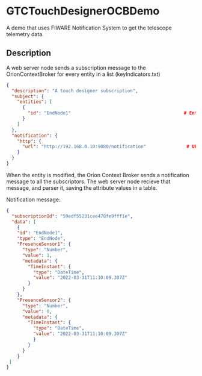 # GTCTouchDesignerOCBDemo
A demo that uses FIWARE Notification System to get the telescope telemetry data. 

## Description
A web server node sends a subscription message to the OrionContextBroker for every entity in a list (keyIndicators.txt)

```json
{
  "description": "A touch designer subscription",
  "subject": {
    "entities": [
      {
        "id": "EndNode1"                                          # EntityID
      }
    ]
  },
  "notification": {
    "http": {
      "url": "http://192.168.0.10:9080/notification"               # URL to the Web Server node
    }
  }
}
```
When the entity is modified, the Orion Context Broker sends a notification message to all the subscriptors.
The web server node recieve that message, and parser it, saving the attribute values in a table.

Notification message:

```json
{
  "subscriptionId": "59edf55231cee478fe9fff1e",
  "data": [
    {
    "id": "EndNode1",
    "type": "EndNode",
    "PresenceSensor1": {
      "type": "Number",
      "value": 1,
      "metadata": {
        "TimeInstant": {
          "type": "DateTime",
          "value": "2022-03-31T11:10:09.307Z"
        }
      }
    },
    "PresenceSensor2": {
      "type": "Number",
      "value": 0,
      "metadata": {
        "TimeInstant": {
          "type": "DateTime",
          "value": "2022-03-31T11:10:09.307Z"
          }
        }
      }
    }
 ]
}
```

